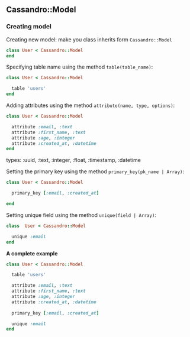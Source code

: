## Cassandro::Model

### Creating model
Creating new model: make you class inherits form `Cassandro::Model`

```ruby
class User < Cassandro::Model
end
```

Specifying table name using the method `table(table_name)`:

```ruby
class User < Cassandro::Model

  table 'users'
end
```

Adding attributes using the method `attribute(name, type, options)`:

```ruby
class User < Cassandro::Model

  attribute :email, :text
  attribute :first_name, :text
  attribute :age, :integer
  attribute :created_at, :datetime
end
```

types: :uuid, :text, :integer, :float, :timestamp, :datetime

Setting the primary key using the method `primary_key(pk_name | Array)`:

```ruby
class User < Cassandro::Model

  primary_key [:email, :created_at]

end

```

Setting unique field using the method `unique(field | Array)`:

```ruby
class  User < Cassandro::Model

  unique :email
end
```

__A complete example__

```ruby
class User < Cassandro::Model

  table 'users'

  attribute :email, :text
  attribute :first_name, :text
  attribute :age, :integer
  attribute :created_at, :datetime
  
  primary_key [:email, :created_at]

  unique :email
end
```

